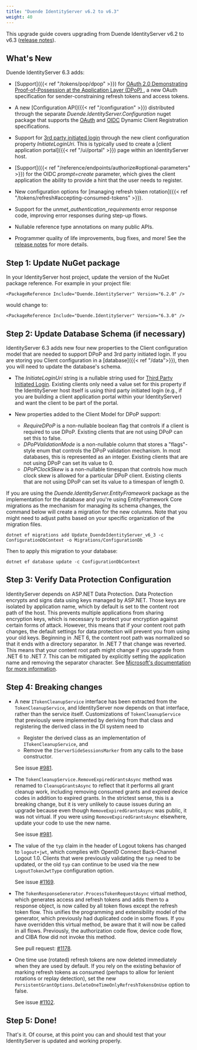 ```yaml
---
title: "Duende IdentityServer v6.2 to v6.3"
weight: 40
---
```


This upgrade guide covers upgrading from Duende IdentityServer v6.2 to v6.3 ([release notes](https://github.com/DuendeSoftware/IdentityServer/releases/tag/6.3.0)).

## What's New
Duende IdentityServer 6.3 adds: 
* [Support]({{< ref "/tokens/pop/dpop" >}}) for [OAuth 2.0 Demonstrating Proof-of-Possession at the Application Layer (DPoP) ](https://datatracker.ietf.org/doc/draft-ietf-oauth-dpop/), a new OAuth specification for sender-constraining refresh tokens and access tokens.

* A new [Configuration API]({{< ref "/configuration" >}}) distributed through the separate *Duende.IdentityServer.Configuration* nuget package that supports the [OAuth](https://datatracker.ietf.org/doc/rfc7591/) and [OIDC](https://openid.net/specs/openid-connect-registration-1_0.html) Dynamic Client Registration specifications.

* Support for [3rd party initiated login](https://openid.net/specs/openid-connect-core-1_0.html#ThirdPartyInitiatedLogin) through the new client configuration property *InitiateLoginUri*. This is typically used to create a [client application portal]({{< ref "/ui/portal" >}}) page within an IdentityServer host.

* [Support]({{< ref "/reference/endpoints/authorize#optional-parameters" >}}) for the OIDC *prompt=create* parameter, which gives the client application the ability to provide a hint that the user needs to register. 

* New configuration options for [managing refresh token rotation]({{< ref "/tokens/refresh#accepting-consumed-tokens" >}}).

* Support for the *unmet_authentication_requirements* error response code, improving error responses during step-up flows.

* Nullable reference type annotations on many public APIs.

* Programmer quality of life improvements, bug fixes, and more! See the [release notes](https://github.com/DuendeSoftware/IdentityServer/releases/tag/6.3.0) for more details.



## Step 1: Update NuGet package

In your IdentityServer host project, update the version of the NuGet package reference. 
For example in your project file:

```
<PackageReference Include="Duende.IdentityServer" Version="6.2.0" />
```

would change to: 

```
<PackageReference Include="Duende.IdentityServer" Version="6.3.0" />
```

## Step 2: Update Database Schema (if necessary)

IdentityServer 6.3 adds new four new properties to the Client configuration model that are needed to support DPoP and 3rd party initiated login. If you are storing you Client configuration in a [database]({{< ref "/data">}}), then you will need to update the database's schema. 

* The *InitiateLoginUri* string is a nullable string used for [Third Party Initiated Login](#client-application-portal). Existing clients only need a value set for this property if the IdentityServer host itself is using third party initiated login (e.g., if you are building a client application portal within your IdentityServer) and want the client to be part of the portal.

* New properties added to the Client Model for DPoP support:
  * *RequireDPoP* is a non-nullable boolean flag that controls if a client is required to use DPoP. Existing clients that are not using DPoP can set this to false.  
  * *DPoPValidationMode* is a non-nullable column that stores a "flags"-style enum that controls the DPoP validation mechanism. In most databases, this is represented as an integer. Existing clients that are not using DPoP can set its value to 0.
  * *DPoPClockSkew* is a non-nullable timespan that controls how much clock skew is allowed for a particular DPoP client. Existing clients that are not using DPoP can set its value to a timespan of length 0.

If you are using the *Duende.IdentityServer.EntityFramework* package as the implementation for the database and you're using EntityFramework Core migrations as the mechanism for managing its schema changes, the command below will create a migration for the new columns.
Note that you might need to adjust paths based on your specific organization of the migration files.

```
dotnet ef migrations add Update_DuendeIdentityServer_v6_3 -c ConfigurationDbContext -o Migrations/ConfigurationDb
```

Then to apply this migration to your database:

```
dotnet ef database update -c ConfigurationDbContext
```

## Step 3: Verify Data Protection Configuration
IdentityServer depends on ASP.NET Data Protection. Data Protection encrypts and signs data using keys managed by ASP.NET. Those keys are isolated by application name, which by default is set to the content root path of the host. This prevents multiple applications from sharing encryption keys, which is necessary to protect your encryption against certain forms of attack. However, this means that if your content root path changes, the default settings for data protection will prevent you from using your old keys. Beginning in .NET 6, the content root path was normalized so that it ends with a directory separator. In .NET 7 that change was reverted. This means that your content root path might change if you upgrade from .NET 6 to .NET 7. This can be mitigated by explicitly setting the application name and removing the separator character. See [Microsoft's documentation for more information](https://learn.microsoft.com/en-us/aspnet/core/security/data-protection/configuration/overview?view=aspnetcore-7.0#setapplicationname).

## Step 4: Breaking changes
- A new `ITokenCleanupService` interface has been extracted from the `TokenCleanupService`, and IdentityServer now depends on that interface, rather than the service itself. Customizations of `TokenCleanupService` that previously were implemented by deriving from that class and registering the derived class in the DI system need to 
  - Register the derived class as an implementation of `ITokenCleanupService`, and
  - Remove the `IServerSideSessionsMarker` from any calls to the base constructor.
  
  See issue [#981](https://github.com/DuendeSoftware/IdentityServer/issues/981).

- The `TokenCleanupService.RemoveExpiredGrantsAsync` method was renamed to `CleanupGrantsAsync` to reflect that it performs all grant cleanup work, including removing consumed grants and expired device codes in addition to expired grants. In the strictest sense, this is a  breaking change, but it is very unlikely to cause issues during an upgrade because even though `RemoveExpiredGrantsAsync` was public, it was not virtual. If you were using `RemoveExpiredGrantsAsync` elsewhere, update your code to use the new name.

  See issue [#981](https://github.com/DuendeSoftware/IdentityServer/issues/981).

- The value of the `typ` claim in the header of Logout tokens has changed to `logout+jwt`, which complies with OpenID Connect Back-Channel Logout 1.0. Clients that were previously validating the `typ` need to be updated, or the old `typ` can continue to be used via the new `LogoutTokenJwtType` configuration option.

  See issue [#1169](https://github.com/DuendeSoftware/IdentityServer/issues/1169).

- The `TokenResponseGenerator.ProcessTokenRequestAsync` virtual method, which generates access and refresh tokens and adds them to a response object, is now called by all token flows except the refresh token flow. This unifies the programming and extensibility model of the generator, which previously had duplicated code in some flows. If you have overridden this virtual method, be aware that it will now be called in all flows. Previously, the authorization code flow, device code flow, and CIBA flow did not invoke this method.

  See pull request: [#1178](https://github.com/DuendeSoftware/IdentityServer/pull/1178).

- One time use (rotated) refresh tokens are now deleted immediately when they are used by default. If you rely on the existing behavior of marking refresh tokens as consumed (perhaps to allow for lenient rotations or replay detection), set the new `PersistentGrantOptions.DeleteOneTimeOnlyRefreshTokensOnUse` option to false.

  See issue [#1102](https://github.com/DuendeSoftware/IdentityServer/issues/1102). 

## Step 5: Done!

That's it. Of course, at this point you can and should test that your IdentityServer is updated and working properly.
